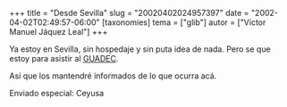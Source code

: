+++
title = "Desde Sevilla"
slug = "20020402024957397"
date = "2002-04-02T02:49:57-06:00"
[taxonomies]
tema = ["glib"]
autor = ["Víctor Manuel Jáquez Leal"]
+++

Ya estoy en Sevilla, sin hospedaje y sin puta idea de nada. Pero se que
estoy para asistir al [GUADEC](http://www.guadec.org).

Así que los mantendré informados de lo que ocurra acá.

Enviado especial: Ceyusa
